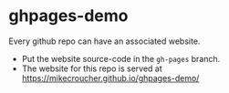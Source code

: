 # ghpages-demo

Every github repo can have an associated website.

* Put the website source-code in the `gh-pages` branch.
* The website for this repo is served at https://mikecroucher.github.io/ghpages-demo/ 
